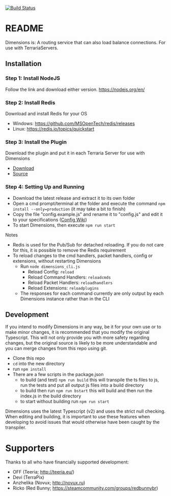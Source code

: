 [![Build Status](https://travis-ci.org/popstarfreas/Dimensions.svg?branch=master)](https://travis-ci.org/popstarfreas/Dimensions)

# README #

Dimensions is:
A routing service that can also load balance connections. For use with TerrariaServers.

## Installation
### Step 1: Install NodeJS
Follow the link and download either version. https://nodejs.org/en/

### Step 2: Install Redis
Download and install Redis for your OS
 * Windows: https://github.com/MSOpenTech/redis/releases
 * Linux: https://redis.io/topics/quickstart
 
### Step 3: Install the Plugin
Download the plugin and put it in each Terraria Server for use with Dimensions
 * [Download](https://bitbucket.org/popstarfreas/dimensions-plugin/downloads/Dimensions.v1.4.0.zip)
 * [Source](https://bitbucket.org/popstarfreas/dimensions-plugin)

### Step 4: Setting Up and Running
 * Download the latest release and extract it to its own folder
 * Open a cmd prompt/terminal at the folder and execute the command `npm install --only=production` (it may take a bit to finish)
 * Copy the file "config.example.js" and rename it to "config.js" and edit it to your specifications ([Config Wiki](https://github.com/popstarfreas/Dimensions/wiki/Config))
 * To start Dimensions, then execute `npm run start`

Notes

 * Redis is used for the Pub/Sub for detached reloading. If you do not care for this, it is possible to remove the Redis requirement
 * To reload changes to the cmd handlers, packet handlers, config or extensions, without restarting Dimensions
    * Run `node dimensions_cli.js`
        * Reload Config: `reload`
        * Reload Command Handlers: `reloadcmds`
        * Reload Packet Handlers: `reloadhandlers`
        * Reload Extensions: `reloadplugins`
    * The responses for each command currently are only output by each Dimensions instance rather than in the CLI

## Development

If you intend to modify Dimensions in any way, be it for your own use or to make minor changes, it is recommended that you modify the original Typescript. This will not only provide you with more safety regarding changes, but the original source is likely to be more understandable and you can merge changes from this repo using git.

* Clone this repo
* `cd` into the new directory
* run ```npm install```
* There are a few scripts in the package.json
    * to build (and test) ```npm run build``` this will transpile the ts files to js, run the tests and put all output js files into a build directory
    * to build then run ```npm run bstart``` this will build and then run the index.js in the build directory
    * to start without building run `npm run start`

Dimensions uses the latest Typescript (v2) and uses the strict null checking. When editing and building, it is important to use these features when developing to avoid issues that would otherwise have been caught by the transpiler.
   
# Supporters
Thanks to all who have financially supported development:

 * OFF (Teeria; http://teeria.eu/)
 * Devi (TerraPix)
 * Anzhelika (Novux; http://novux.ru)
 * Ricko (Red Bunny; https://steamcommunity.com/groups/redbunnybr)
